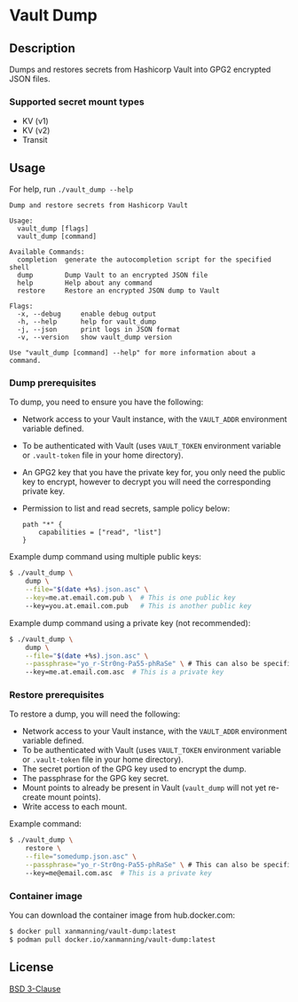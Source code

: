 # Vault Dump

## Description

Dumps and restores secrets from Hashicorp Vault into GPG2 encrypted JSON files.

### Supported secret mount types

  - KV (v1)
  - KV (v2)
  - Transit

## Usage

For help, run `./vault_dump --help`

```text
Dump and restore secrets from Hashicorp Vault

Usage:
  vault_dump [flags]
  vault_dump [command]

Available Commands:
  completion  generate the autocompletion script for the specified shell
  dump        Dump Vault to an encrypted JSON file
  help        Help about any command
  restore     Restore an encrypted JSON dump to Vault

Flags:
  -x, --debug     enable debug output
  -h, --help      help for vault_dump
  -j, --json      print logs in JSON format
  -v, --version   show vault_dump version

Use "vault_dump [command] --help" for more information about a command.
```

### Dump prerequisites

To dump, you need to ensure you have the following:

  - Network access to your Vault instance, with the `VAULT_ADDR` environment
    variable defined.
  - To be authenticated with Vault (uses `VAULT_TOKEN` environment variable
    or `.vault-token` file in your home directory).
  - An GPG2 key that you have the private key for, you only need the public key
    to encrypt, however to decrypt you will need the corresponding private key.
  - Permission to list and read secrets, sample policy below:

    ```hcl
    path "*" {
        capabilities = ["read", "list"]
    }
    ```

Example dump command using multiple public keys:

```bash
$ ./vault_dump \
    dump \
    --file="$(date +%s).json.asc" \
    --key=me.at.email.com.pub \  # This is one public key
    --key=you.at.email.com.pub   # This is another public key
```

Example dump command using a private key (not recommended):

```bash
$ ./vault_dump \
    dump \
    --file="$(date +%s).json.asc" \
    --passphrase="yo_r-Str0ng-Pa55-phRaSe" \ # This can also be specified with VAULT_DUMP_PASSPHRASE environment variable
    --key=me.at.email.com.asc  # This is a private key
```

### Restore prerequisites

To restore a dump, you will need the following:

  - Network access to your Vault instance, with the `VAULT_ADDR` environment
    variable defined.
  - To be authenticated with Vault (uses `VAULT_TOKEN` environment variable
    or `.vault-token` file in your home directory).
  - The secret portion of the GPG key used to encrypt the dump.
  - The passphrase for the GPG key secret.
  - Mount points to already be present in Vault (`vault_dump` will not
    yet re-create mount points).
  - Write access to each mount.

Example command:

```bash
$ ./vault_dump \
    restore \
    --file="somedump.json.asc" \
    --passphrase="yo_r-Str0ng-Pa55-phRaSe" \ # This can also be specified with VAULT_DUMP_PASSPHRASE environment variable
    --key=me@email.com.asc  # This is a private key
```

### Container image

You can download the container image from hub.docker.com:

```bash
$ docker pull xanmanning/vault-dump:latest
$ podman pull docker.io/xanmanning/vault-dump:latest
```

## License

[BSD 3-Clause](LICENSE)
